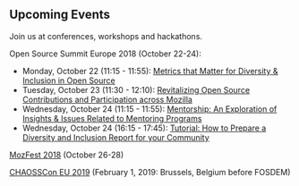 ## Upcoming Events

Join us at conferences, workshops and hackathons.

Open Source Summit Europe 2018 (October 22-24):

* Monday, October 22 (11:15 - 11:55): [Metrics that Matter for Diversity & Inclusion in Open Source](https://sched.co/FxXP)
* Tuesday, October 23 (11:30 - 12:10): [Revitalizing Open Source Contributions and Participation across Mozilla](https://sched.co/FxVx)
* Wednesday, October 24 (11:15 - 11:55): [Mentorship: An Exploration of Insights & Issues Related to Mentoring Programs](https://sched.co/FxXh)
* Wednesday, October 24 (16:15 - 17:45): [Tutorial: How to Prepare a Diversity and Inclusion Report for your Community](https://sched.co/FxYK)

[MozFest 2018](https://mozillafestival.org/) (October 26-28)

[CHAOSSCon EU 2019](https://chaoss.community/chaosscon-2019-eu/) (February 1, 2019: Brussels, Belgium before FOSDEM)
